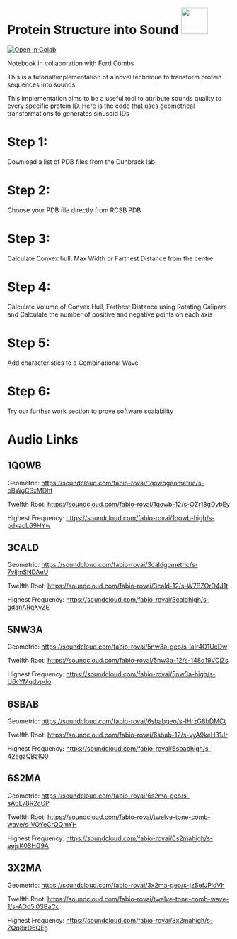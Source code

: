 # Protein Structure into Sound <img src="https://media.giphy.com/media/wLsePI5c7koHGj699C/giphy.gif" width="60" height="60"/>

<a href="https://colab.research.google.com/drive/1GC9Fpg1bvaHyKphn1A858xKnQE9NCqN7?usp=sharing">
  <img src="https://colab.research.google.com/assets/colab-badge.svg" alt="Open In Colab"/>
</a>

Notebook in collaboration with Ford Combs


This is a tutorial/implementation of a novel technique to transform protein sequences into sounds. 


This implementation aims to be a useful tool to attribute sounds quality to every specific protein ID. Here is the code that uses geometrical transformations to generates sinusoid IDs


<h1>Step 1:</h1> Download a list of PDB files from the Dunbrack lab


<h1>Step 2:</h1> Choose your PDB file directly from RCSB PDB


<h1>Step 3:</h1> Calculate Convex hull, Max Width or Farthest Distance from the centre


<h1>Step 4:</h1> Calculate Volume of Convex Hull, Farthest Distance using Rotating Calipers and Calculate the number of positive and negative points on each axis


<h1>Step 5:</h1> Add characteristics to a Combinational Wave


<h1>Step 6:</h1> Try our further work section to prove software scalability


<h1>Audio Links</h1>

<h2>1QOWB</h2>

Geometric: https://soundcloud.com/fabio-rovai/1qowbgeometric/s-bBWgCSxMDht

Twelfth Root: https://soundcloud.com/fabio-rovai/1qowb-12/s-OZr18gDybEy

Highest Frequency: https://soundcloud.com/fabio-rovai/1qowb-high/s-pdkaoL69HYw

<h2>3CALD</h2>

Geometric: https://soundcloud.com/fabio-rovai/3caldgometric/s-7vljmSNDAeU

Twelfth Root: https://soundcloud.com/fabio-rovai/3cald-12/s-W7BZOrD4J1t

Highest Frequency: https://soundcloud.com/fabio-rovai/3caldhigh/s-gdanARqXvZE

<h2>5NW3A</h2>

Geometric: https://soundcloud.com/fabio-rovai/5nw3a-geo/s-iaIr4O1UcDw

Twelfth Root: https://soundcloud.com/fabio-rovai/5nw3a-12/s-148d19VCjZs

Highest Frequency: https://soundcloud.com/fabio-rovai/5nw3a-high/s-U6cYMqdvpdo

<h2>6SBAB</h2>

Geometric: https://soundcloud.com/fabio-rovai/6sbabgeo/s-IHrzG8bDMCt

Twelfth Root: https://soundcloud.com/fabio-rovai/6sbab-12/s-vyA9keH31Jr

Highest Frequency: https://soundcloud.com/fabio-rovai/6sbabhigh/s-42egzQBzIQ0 

<h2>6S2MA</h2>

Geometric: https://soundcloud.com/fabio-rovai/6s2ma-geo/s-sA6L78R2cCP

Twelfth Root: https://soundcloud.com/fabio-rovai/twelve-tone-comb-wave/s-VOYeCrQQmYH

Highest Frequency: https://soundcloud.com/fabio-rovai/6s2mahigh/s-eejsK0SHG9A 

<h2>3X2MA</h2>

Geometric: https://soundcloud.com/fabio-rovai/3x2ma-geo/s-jzSefJPldVh

Twelfth Root: https://soundcloud.com/fabio-rovai/twelve-tone-comb-wave-1/s-AOd5l0SBaCc

Highest Frequency: https://soundcloud.com/fabio-rovai/3x2mahigh/s-ZQq8irD6QEg
